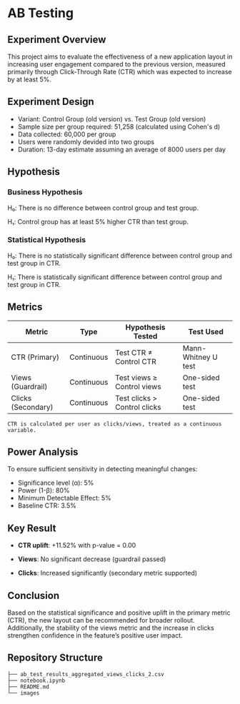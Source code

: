 # AB Testing
## Experiment Overview
This project aims to evaluate the effectiveness of a new application layout in  increasing user engagement compared to the previous version, measured primarily through Click-Through Rate (CTR) which was expected to increase by at least 5%.

## Experiment Design
- Variant: Control Group (old version) vs. Test Group (old version)
- Sample size per group required: 51,258 (calculated using Cohen's d)
- Data collected: 60,000 per group
- Users were randomly devided into two groups
- Duration: 13-day estimate assuming an average of 8000 users per day

## Hypothesis
### Business Hypothesis
H₀: There is no difference between control group and test group.

H₁: Control group has at least 5% higher CTR than test group.

### Statistical Hypothesis
H₀: There is no statistically significant difference between control group and test group in CTR.

H₁: There is statistically significant difference between control group and test group in CTR.

## Metrics
| **Metric** | **Type** | **Hypothesis Tested** | **Test Used** |
| --- | --- | --- | --- |
| CTR (Primary) | Continuous | Test CTR ≠ Control CTR | Mann-Whitney U test |
| Views (Guardrail) | Continuous | Test views ≥ Control views | One-sided test |
| Clicks (Secondary) | Continuous | Test clicks > Control clicks | One-sided test |

`CTR is calculated per user as clicks/views, treated as a continuous variable.`

## Power Analysis
To ensure sufficient sensitivity in detecting meaningful changes:
- Significance level (α): 5%
- Power (1-β): 80%
- Minimum Detectable Effect: 5%
- Baseline CTR: 3.5%

## Key Result
- **CTR uplift**: +11.52% with p-value = 0.00

- **Views**: No significant decrease (guardrail passed)

- **Clicks**: Increased significantly (secondary metric supported)

## Conclusion
Based on the statistical significance and positive uplift in the primary metric (CTR), the new layout can be recommended for broader rollout. Additionally, the stability of the views metric and the increase in clicks strengthen confidence in the feature’s positive user impact.

## Repository Structure
```
├── ab_test_results_aggregated_views_clicks_2.csv
├── notebook.ipynb
├── README.md
└── images
```
